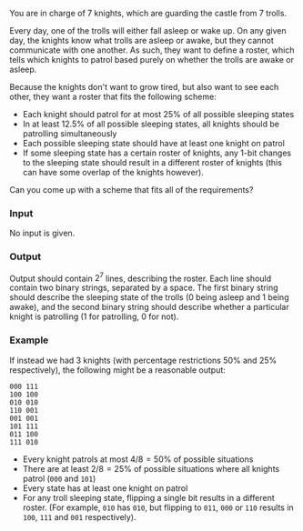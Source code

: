 You are in charge of 7 knights, which are guarding the castle from 7 trolls.

Every day, one of the trolls will either fall asleep or wake up.
On any given day, the knights know what trolls are asleep or awake, but they cannot communicate with one another. As such, they want to define a roster, which tells which knights to patrol based purely on whether the trolls are awake or asleep.

Because the knights don't want to grow tired, but also want to see each other, they want a roster that fits the following scheme:

* Each knight should patrol for at most $25\%$ of all possible sleeping states
* In at least $12.5\%$ of all possible sleeping states, all knights should be patrolling simultaneously
* Each possible sleeping state should have at least one knight on patrol
* If some sleeping state has a certain roster of knights, any 1-bit changes to the sleeping state should result in a different roster of knights (this can have some overlap of the knights however).

Can you come up with a scheme that fits all of the requirements?

### Input

No input is given.

### Output

Output should contain $2^7$ lines, describing the roster.
Each line should contain two binary strings, separated by a space. The first binary string should describe the sleeping state of the trolls (0 being asleep and 1 being awake), and the second binary string should describe whether a particular knight is patrolling (1 for patrolling, 0 for not).

### Example

If instead we had 3 knights (with percentage restrictions $50\%$ and $25\%$ respectively), the following might be a reasonable output:

```
000 111
100 100
010 010
110 001
001 001
101 111
011 100
111 010
```

* Every knight patrols at most $4/8 = 50\%$ of possible situations
* There are at least $2/8 = 25\%$ of possible situations where all knights patrol (`000` and `101`)
* Every state has at least one knight on patrol
* For any troll sleeping state, flipping a single bit results in a different roster. (For example, `010` has `010`, but flipping to `011`, `000` or `110` results in `100`, `111` and `001` respectively).